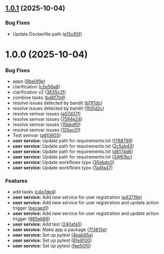 ## [1.0.1](https://github.com/JendyJasper/cm-demo/compare/user-service-v1.0.0...user-service-v1.0.1) (2025-10-04)


### Bug Fixes

* Update Dockerfile path ([e15c65f](https://github.com/JendyJasper/cm-demo/commit/e15c65f9f88d145084cd8411cd4ddce78d3adfcd))

# 1.0.0 (2025-10-04)


### Bug Fixes

* apps ([9be0f9e](https://github.com/JendyJasper/cm-demo/commit/9be0f9e42cd6e2df1cc76459effe66b9d12df761))
* clarification ([c5e56a8](https://github.com/JendyJasper/cm-demo/commit/c5e56a81c0c0f0db1887a074c1cd182dfdf04442))
* clarification v2 ([3635c2f](https://github.com/JendyJasper/cm-demo/commit/3635c2f0444c1b1fea72fc7ddfdc29d3077d150d))
* combine tasks ([bd6f7b9](https://github.com/JendyJasper/cm-demo/commit/bd6f7b9b53b3e17e5276c29fff4d83264b3f3085))
* resolve issues detected by bandit ([b11f1dc](https://github.com/JendyJasper/cm-demo/commit/b11f1dcba58f61291c8e1ffe509b90aadf271e67))
* resolve issues detected by bandit ([1fd5d2c](https://github.com/JendyJasper/cm-demo/commit/1fd5d2c124e11be63504ae6a27ba3dbc175453b5))
* resolve semvar issues ([a07d07f](https://github.com/JendyJasper/cm-demo/commit/a07d07f42f1486ac22bfde826822fc77f96a2247))
* resolve semvar issues ([7594e24](https://github.com/JendyJasper/cm-demo/commit/7594e24553b11a7cf9e69c9a60fb128de4e67489))
* resolve semvar issues ([15bbdf0](https://github.com/JendyJasper/cm-demo/commit/15bbdf0a6122dc66bf6c9f558373e2c2aff098af))
* resolve semvar issues ([105ac01](https://github.com/JendyJasper/cm-demo/commit/105ac011518c05e715315f9983203150dc5f5e9a))
* Test semvar ([a6f0603](https://github.com/JendyJasper/cm-demo/commit/a6f060373da45b720d0142fe180cfb71f203a180))
* **user service:** Update path for requirements.txt ([1788799](https://github.com/JendyJasper/cm-demo/commit/1788799847007b8d14445e0e213830ee59cfa7a6))
* **user service:** Update path for requirements.txt ([2c5ab43](https://github.com/JendyJasper/cm-demo/commit/2c5ab43744d73da5f1dd4369f2e670c0bdb52b93))
* **user service:** Update path for requirements.txt ([d6174d6](https://github.com/JendyJasper/cm-demo/commit/d6174d6b027d8ac39bb9d0958c17971932ff7676))
* **user service:** Update path for requirements.txt ([34f61bc](https://github.com/JendyJasper/cm-demo/commit/34f61bc0e295b6b8e96c20aefe82c01e1b1b9e2e))
* **user service:** Update workflows typo ([35ebdc0](https://github.com/JendyJasper/cm-demo/commit/35ebdc084064ca95d16a9eb25ad7f90139e7058b))
* **user service:** Update workflows typo ([7a4fa47](https://github.com/JendyJasper/cm-demo/commit/7a4fa47ccdc494e1a9f526a0c165e8e382d96b35))


### Features

* add tasks ([c4e7de4](https://github.com/JendyJasper/cm-demo/commit/c4e7de43402209232ab947ffe412d612174e65f3))
* **user service:** Add new service for user registration ([a43719e](https://github.com/JendyJasper/cm-demo/commit/a43719e6faed5d190a7ffcee25ac341bb7030426))
* **user service:** Add new service for user registration and update action trigger ([becaed1](https://github.com/JendyJasper/cm-demo/commit/becaed17fc53acf197bffb8b051685f6aea48f3c))
* **user service:** Add new service for user registration and update action trigger ([985eb66](https://github.com/JendyJasper/cm-demo/commit/985eb66bd8f7dfccccdd5aa8c516242237d19202))
* **user service:** Add test ([240afa5](https://github.com/JendyJasper/cm-demo/commit/240afa5e2ec1373e1c48a2e60a2f023e9ae59c7c))
* **user service:** Make app a package ([7f3815e](https://github.com/JendyJasper/cm-demo/commit/7f3815e220c4efd3aef512c3dadf258c50e6b280))
* **user service:** Set up pytest ([4eab65a](https://github.com/JendyJasper/cm-demo/commit/4eab65a944c33201a9b06d2eda5b41c54c37de78))
* **user service:** Set up pytest ([81e8100](https://github.com/JendyJasper/cm-demo/commit/81e810002398ef2610e33bd2211c7f5e2765c6ee))
* **user service:** Set up pytest ([fee50f0](https://github.com/JendyJasper/cm-demo/commit/fee50f05a9948941a56101d675ffd9b3693bfbd6))

